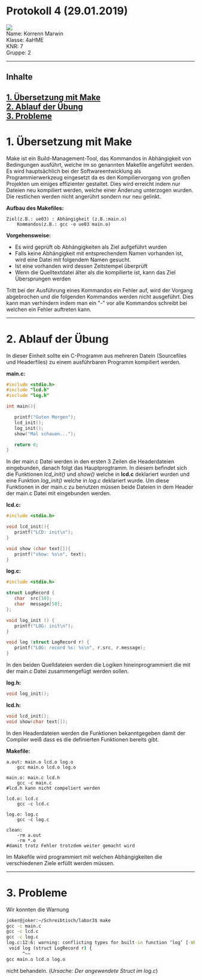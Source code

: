 # Protokoll 4 (29.01.2019)

![](https://www.koerbler.com/neuigkeiten/wp-content/uploads/2013/03/htl-kaindorf.jpg)  
Name: Korrenn Marwin  
Klasse: 4aHME  
KNR: 7  
Gruppe: 2

---
## Inhalte

[**1. Übersetzung mit Make**](#1-übersetzung-mit-make)  
[**2. Ablauf der Übung**](#2-ablauf-der-übung)  
[**3. Probleme**](#3-probleme)  
--- 


# 1. Übersetzung mit Make

Make ist ein Build-Management-Tool, das Kommandos in Abhängigkeit von Bedingungen ausführt, welche im so genannten Makefile angeführt werden.
Es wird hauptsächlich bei der Softwareentwicklung als Programmierwerkzeug eingesetzt da es den Kompiliervorgang von großen Projekten 
um einiges effizienter gestaltet. Dies wird erreicht indem nur Dateien neu kompiliert werden, welche einer Änderung unterzogen wurden.
Die restlichen werden nicht angerührt sondern nur neu gelinkt.

**Aufbau des Makefiles:** 

```
Ziel(z.B.: ue03) : Abhängigkeit (z.B.:main.o)
    Kommandos(z.B.: gcc -o ue03 main.o)
```

**Vorgehensweise:**  
 - Es wird geprüft ob Abhängigkeiten als Ziel aufgeführt wurden  
 - Falls keine Abhängigkeit mit entsprechendem Namen vorhanden ist, wird eine Datei mit folgendem Namen gesucht.
 - Ist eine vorhanden wird dessen Zeitstempel überprüft  
 - Wenn die Quelltextdatei älter als die kompilierte ist, kann das Ziel Übersprungen werden   
 
Tritt bei der Ausführung eines Kommandos ein Fehler auf, wird der Vorgang abgebrochen und die folgenden Kommandos werden nicht ausgeführt. Dies kann man verhindern indem man ein "-" vor alle Kommandos schreibt bei welchen ein Fehler auftreten kann.   

---
# 2. Ablauf der Übung

In dieser Einheit sollte ein C-Programm aus mehreren Datein (Sourcefiles und Headerfiles) zu einem ausführbaren Programm kompiliert werden. 

**main.c:**
```c  
#include <stdio.h>
#include "lcd.h"
#include "log.h"

int main(){

   printf("Guten Morgen");
   lcd_init();
   log_init();
   show("Mal schauen...");

   return 0;
}
```

In der main.c Datei werden in den ersten 3 Zeilen die Headerdateien eingebunden, danach folgt das Hauptprogtramm. In diesem befindet sich die Funktionen *lcd_init()* und *show()* welche in **lcd.c** deklariert wurden und eine Funktion *log_init()* welche in *log.c* deklariert wurde. Um diese Funktionen in der main.c zu benutzen müssen beide Dateien in dem Header der main.c Datei mit eingebunden werden. 

**lcd.c:**
```c
#include <stdio.h>

void lcd_init(){
   printf("LCD: init\n");
}

void show (char text[]){
   printf("show: %s\n", text);
}
```

**log.c:**
```c
#include <stdio.h>

struct LogRecord {
   char  src[10];
   char  message[50];
};

void log_init () {
   printf("LOG: init\n");
}

void log (struct LogRecord r) {
   printf("LOG: record %s: %s\n", r.src, r.message);
}

```
In den beiden Quelldateien werden die Logiken hineinprogrammiert die mit der main.c Datei zusammengefügt werden sollen.   

**log.h:**
```c
void log_init();
```

**lcd.h:**
```c
void lcd_init();
void show(char text[]);
```
In den Headerdateien werden die Funktionen bekanntgegeben damit der Compiler weiß dass es die definierten Funktionen bereits gibt.  

**Makefile:**
```make
a.out: main.o lcd.o log.o
	gcc main.o lcd.o log.o

main.o: main.c lcd.h
	gcc -c main.c
#lcd.h kann nicht compeliert werden

lcd.o: lcd.c
	gcc -c lcd.c

log.o: log.c
	gcc -c log.c

clean:
	-rm a.out
	-rm *.o
#damit trotz Fehler trotzdem weiter gemacht wird
```
Im Makefile wird programmiert mit welchen Abhängigkeiten die verschiedenen Ziele erfüllt werden müssen.  

---

# 3. Probleme  

Wir konnten die Warnung  
```cmd
joker@joker:~/Schreibtisch/labor3$ make
gcc -c main.c
gcc -c lcd.c
gcc -c log.c
log.c:12:6: warning: conflicting types for built-in function ‘log’ [-Wbuiltin-declaration-mismatch]
 void log (struct LogRecord r) {
      ^~~
gcc main.o lcd.o log.o
```
nicht behandeln. (*Ursache: Der angewendete Struct im log.c*)

